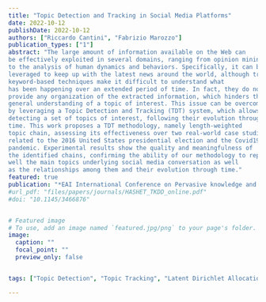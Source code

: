 ```yaml
---
title: "Topic Detection and Tracking in Social Media Platforms"
date: 2022-10-12
publishDate: 2022-10-12
authors: ["Riccardo Cantini", "Fabrizio Marozzo"]
publication_types: ["1"]
abstract: "The large amount of information available on the Web can
be effectively exploited in several domains, ranging from opinion mining
to the analysis of human dynamics and behaviors. Specifically, it can be
leveraged to keep up with the latest news around the world, although traditional 
keyword-based techniques make it difficult to understand what
has been happening over an extended period of time. In fact, they do not
provide any organization of the extracted information, which hinders the
general understanding of a topic of interest. This issue can be overcome
by leveraging a Topic Detection and Tracking (TDT) system, which allows 
detecting a set of topics of interest, following their evolution through
time. This work proposes a TDT methodology, namely length-weighted
topic chain, assessing its effectiveness over two real-world case studies,
related to the 2016 United States presidential election and the Covid19
pandemic. Experimental results show the quality and meaningfulness of
the identified chains, confirming the ability of our methodology to represent 
well the main topics underlying social media conversation as well
as the relationships among them and their evolution through time."
featured: true
publication: "*EAI International Conference on Pervasive knowledge and collective intelligence on Web and Social Media, November 2022*"
#url_pdf: "files/papers/journals/HASHET_TKDD_online.pdf"
#doi: "10.1145/3466876"


# Featured image
# To use, add an image named `featured.jpg/png` to your page's folder. 
image:
  caption: ""
  focal_point: ""
  preview_only: false


tags: ["Topic Detection", "Topic Tracking", "Latent Dirichlet Allocation", "Covid19", "USA Presidential Election", "Social Media"]

---
```

